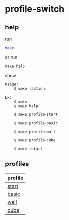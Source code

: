 

# profile-switch


## help

run

``` sh
make
```

or run

```
make help
```

show

```
Usage:
	$ make [action]

Ex:
	$ make
	$ make help

	$ make profile-start

	$ make profile-basic

	$ make profile-wall

	$ make profile-cube

	$ make retart

```

## profiles

| profile |
| --- |
| [start](config/start.ini) |
| [basic](config/basic.ini) |
| [wall](config/wall.ini) |
| [cube](config/cube.ini) |
